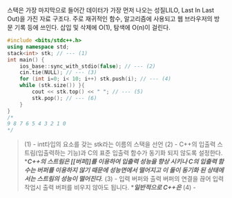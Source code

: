 스택은 가장 마지막으로 들어간 데이터가 가장 먼저 나오는 성질LILO, Last In Last Out)을 가진 자료 구조다. 주로 재귀적인 함수, 알고리즘에 사용되고 웹 브라우저의 방문 기록 등에 쓰인다. 삽입 및 삭제에 O(1), 탐색에 O(n)이 걸린다.

```cpp
#include <bits/stdc++.h>
using namespace std;
stack<int> stk; // --- (1)
int main() {
	ios_base::sync_with_stdio(false); // --- (2)
	cin.tie(NULL); // --- (3)
	for (int i=0; i< 10; i++) stk.push(i); // --- (4)
	while (stk.size()) }{
		cout << stk.top() << " "; // --- (5)
		stk.pop(); // --- (6)
	}
}
/*
9 8 7 6 5 4 3 2 1 0
*/
```

>(1) - int타입의 요소를 갖는 stk라는 이름의 스택을 선언
>(2) - C++의 입출력 스트림(입출력하는 기능)과 C의 표준 입출력 함수가 동기화 되지 않도록 설정한다.
>****C++의 스트림은 [[버퍼]]를 이용하여 입출력 성능을 향상 시키나 C의 입출력 함수는 버퍼를 이용하지 않기 때문에 성능면에서 떨어지고 이 둘이 동기화 된 상태에서는 스트림의 성능이 떨어진다.***
>(3) - 입력 버퍼와 출력 버퍼의 연결을 끊어 입력 작업시 출력 버퍼를 비우지 않아도 됩니다.
>****일반적으로 C++은***
>(4) - 